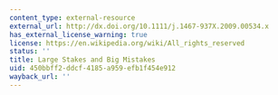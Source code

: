 ```yaml
---
content_type: external-resource
external_url: http://dx.doi.org/10.1111/j.1467-937X.2009.00534.x
has_external_license_warning: true
license: https://en.wikipedia.org/wiki/All_rights_reserved
status: ''
title: Large Stakes and Big Mistakes
uid: 450bbff2-ddcf-4185-a959-efb1f454e912
wayback_url: ''
---
```


